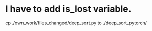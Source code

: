
# I have to add is_lost variable.
cp ./own_work/files_changed/deep_sort.py to  ./deep_sort_pytorch/
